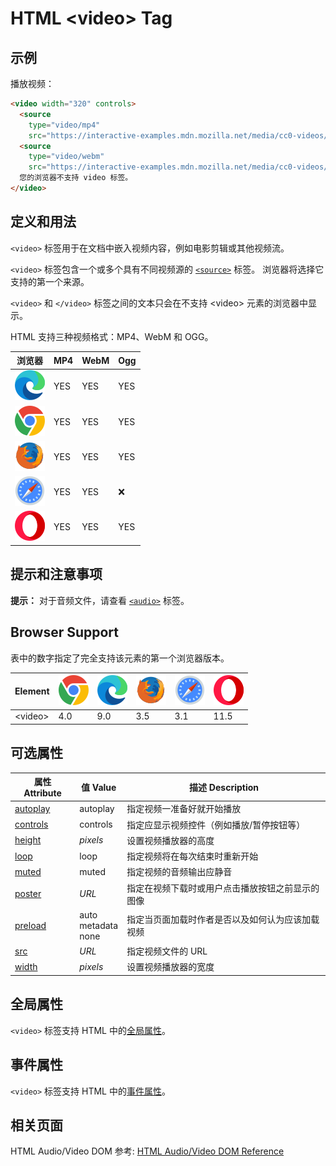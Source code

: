 HTML \<video> Tag
===

## 示例

播放视频：

```html idoc:preview:iframe
<video width="320" controls>
  <source
    type="video/mp4"
    src="https://interactive-examples.mdn.mozilla.net/media/cc0-videos/flower.mp4">
  <source
    type="video/webm"
    src="https://interactive-examples.mdn.mozilla.net/media/cc0-videos/flower.webm">
  您的浏览器不支持 video 标签。
</video>
```

## 定义和用法

`<video>` 标签用于在文档中嵌入视频内容，例如电影剪辑或其他视频流。

`<video>` 标签包含一个或多个具有不同视频源的 [`<source>`](./source.md) 标签。 浏览器将选择它支持的第一个来源。

`<video>` 和 `</video>` 标签之间的文本只会在不支持 \<video> 元素的浏览器中显示。

HTML 支持三种视频格式：MP4、WebM 和 OGG。

| 浏览器 | MP4 | WebM | Ogg |
| ------- | --- | ---- | --- |
| ![edge][2]    | YES | YES  | YES |
| ![chrome][1]  | YES | YES  | YES |
| ![firefox][3] | YES | YES  | YES |
| ![safari][4]  | YES | YES  | ❌  |
| ![opera][5]   | YES | YES  | YES |

## 提示和注意事项

**提示：** 对于音频文件，请查看 [`<audio>`](./audio.md) 标签。

## Browser Support

表中的数字指定了完全支持该元素的第一个浏览器版本。

| Element | ![chrome][1] | ![edge][2] | ![firefox][3] | ![safari][4] | ![opera][5] |
| ------- | --- | --- | --- | --- | --- |
| \<video> | 4.0 | 9.0 | 3.5 | 3.1 | 11.5 |

## 可选属性

| 属性 Attribute | 值 Value | 描述 Description |
| -------- | -------- | -------- |
| [autoplay](./video_autoplay.md) | autoplay           | 指定视频一准备好就开始播放 |
| [controls](./video_controls.md) | controls           | 指定应显示视频控件（例如播放/暂停按钮等） |
| [height](./video_height.md)     | *pixels*           | 设置视频播放器的高度 |
| [loop](./video_loop.md)         | loop               | 指定视频将在每次结束时重新开始 |
| [muted](./video_muted.md)       | muted              | 指定视频的音频输出应静音 |
| [poster](./video_poster.md)     | *URL*              | 指定在视频下载时或用户点击播放按钮之前显示的图像 |
| [preload](./video_preload.md)   | auto<br>metadata<br>none | 指定当页面加载时作者是否以及如何认为应该加载视频 |
| [src](./video_src.md)           | *URL*              | 指定视频文件的 URL |
| [width](./video_width.md)       | *pixels*           | 设置视频播放器的宽度 |

## 全局属性

`<video>` 标签支持 HTML 中的[全局属性](../reference/standardattributes.md)。

## 事件属性

`<video>` 标签支持 HTML 中的[事件属性](../reference/eventattributes.md)。


## 相关页面

HTML Audio/Video DOM 参考: [HTML Audio/Video DOM Reference](../reference/av_dom.md)


[1]: ../assets/chrome.svg
[2]: ../assets/edge.svg
[3]: ../assets/firefox.svg
[4]: ../assets/safari.svg
[5]: ../assets/opera.svg